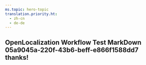 ```yaml
---
ms.topic: hero-topic
translation.priority.ht: 
  - zh-cn
  - de-de
---
```

## OpenLocalization Workflow Test MarkDown 05a9045a-220f-43b6-beff-e866f1588dd7 thanks!

